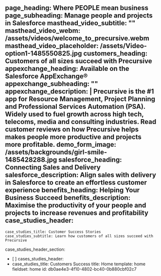 page_heading: Where PEOPLE mean business
page_subheading: Manage people and projects in Salesforce
masthead_video_subtitle: ""
masthead_video_webm: /assets/videos/welcome_to_precursive.webm
masthead_video_placeholder: /assets/Video-option1-1485550825.jpg
customers_heading: Customers of all sizes succeed with Precursive
appexchange_heading: Available on the Salesforce AppExchange®
appexchange_subheading: ""
appexchange_description: |
  Precursive is the #1 app for Resource Management, Project Planning and Professional Services Automation (PSA). Widely used to fuel growth across high tech, telecoms, media and consulting industries.
  Read customer reviews on how Precursive helps makes people more productive and projects more profitable.
demo_form_image: /assets/backgrounds/girl-smile-1485428288.jpg
salesforce_heading: Connecting Sales and Delivery
salesforce_description: Align sales with delivery in Salesforce to create an effortless customer experience
benefits_heading: Helping Your Business Succeed
benefits_description: Maximise the productivity of your people and projects to increase revenues and profitability
case_studies_header:
  - 
    case_studies_title: Customer Success Stories
    case_studies_subtitle: Learn how customers of all sizes succeed with Precursive
case_studies_header_section:
  - [ ]
cases_studies_header:
  - 
    case_studies_title: Customers Success
title: Home
template: home
fieldset: home
id: db0ae4e3-4f10-4802-bc40-0b880cbf02c7
